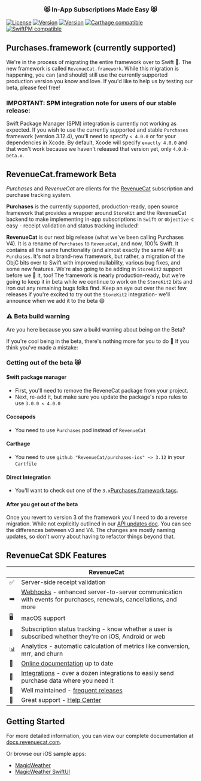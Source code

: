 <h3 align="center">😻 In-App Subscriptions Made Easy 😻</h1>

[![License](https://img.shields.io/cocoapods/l/RevenueCat.svg?style=flat)](http://cocoapods.org/pods/RevenueCat)
[![Version](https://img.shields.io/cocoapods/v/Purchases.svg?style=flat)](https://cocoapods.org/pods/RevenueCat)
[![Version](https://img.shields.io/cocoapods/v/RevenueCat.svg?style=flat)](https://cocoapods.org/pods/RevenueCat)
[![Carthage compatible](https://img.shields.io/badge/Carthage-compatible-4BC51D.svg?style=flat)](https://docs.revenuecat.com/docs/ios#section-install-via-carthage)
[![SwiftPM compatible](https://img.shields.io/badge/SwiftPM-compatible-orange.svg)](https://docs.revenuecat.com/docs/ios#section-install-via-swift-package-manager)

## Purchases.framework (currently supported)
We're in the process of migrating the entire framework over to Swift 🎉. The new framework is called `RevenueCat.framework`. While this migration is happening, you can (and should) still use the currently supported production version you know and love. If you'd like to help us by testing our beta, please feel free!

### **IMPORTANT:** SPM integration note for users of our stable release:
Swift Package Manager (SPM) integration is currently not working as expected. If you wish to use the currently supported and stable `Purchases` framework (version 3.12.4), you'll need to specify `< 4.0.0` or for your dependencies in Xcode. By default, Xcode will specify `exactly 4.0.0` and that won't work because we haven't released that version yet, only `4.0.0-beta.x`.

## RevenueCat.framework Beta

*Purchases* and *RevenueCat* are clients for the [RevenueCat](https://www.revenuecat.com/) subscription and purchase tracking system.

**Purchases** is the currently supported, production-ready, open source framework that provides a wrapper around `StoreKit` and the RevenueCat backend to make implementing in-app subscriptions in `Swift` or `Objective-C` easy - receipt validation and status tracking included! 

**RevenueCat** is our next big release (what we've been calling Purchases V4). It is a rename of `Purchases` to `RevenueCat`, and now, 100% Swift. It contains all the same functionality (and almost exactly the same API) as `Purchases`. It's not a brand-new framework, but rather, a migration of the ObjC bits over to Swift with improved nullability, various bug fixes, and some new features. We're also going to be adding in `StoreKit2` support before we 🚢 it, too! The framework is nearly production-ready, but we're going to keep it in beta while we continue to work on the `StoreKit2` bits and iron out any remaining bugs folks find. Keep an eye out over the next few releases if you're excited to try out the `StoreKit2` integration- we'll announce when we add it to the beta 😄

### ⚠️ Beta build warning
Are you here because you saw a build warning about being on the Beta?

If you're cool being in the beta, there's nothing more for you to do 🎉
If you think you've made a mistake:

### Getting out of the beta 😿
#### Swift package manager

- First, you'll need to remove the ReveneCat package from your project.
- Next, re-add it, but make sure you update the package's repo rules to use `3.0.0 < 4.0.0`

#### Cocoapods

- You need to use `Purchases` pod instead of `RevenueCat`

#### Carthage

- You need to use `github "RevenueCat/purchases-ios" ~> 3.12` in your `Cartfile`

#### Direct Integration

- You'll want to check out one of the `3.x`[Purchases.framework tags](https://github.com/RevenueCat/purchases-ios/tags).

#### After you get out of the beta

Once you revert to version 3 of the framework you'll need to do a reverse migration. While not explicitly outlined in our [API updates doc](https://rev.cat/uet).
You can see the differences between v3 and V4. The changes are mostly naming updates, so don't worry about having to refactor things beyond that.

## RevenueCat SDK Features
|   | RevenueCat |
| --- | --- |
✅ | Server-side receipt validation
➡️ | [Webhooks](https://docs.revenuecat.com/docs/webhooks) - enhanced server-to-server communication with events for purchases, renewals, cancellations, and more
🖥 | macOS support
🎯 | Subscription status tracking - know whether a user is subscribed whether they're on iOS, Android or web
📊 | Analytics - automatic calculation of metrics like conversion, mrr, and churn
📝 | [Online documentation](https://docs.revenuecat.com/docs) up to date
🔀 | [Integrations](https://www.revenuecat.com/integrations) - over a dozen integrations to easily send purchase data where you need it
💯 | Well maintained - [frequent releases](https://github.com/RevenueCat/purchases-ios/releases)
📮 | Great support - [Help Center](https://community.revenuecat.com)

## Getting Started
For more detailed information, you can view our complete documentation at [docs.revenuecat.com](https://docs.revenuecat.com/docs).

Or browse our iOS sample apps:
- [MagicWeather](Examples/MagicWeather)
- [MagicWeather SwiftUI](Examples/MagicWeatherSwiftUI)